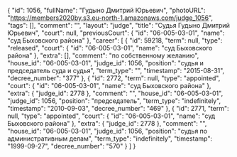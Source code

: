 {
    "id": 1056,
    "fullName": "Гудыно Дмитрий Юрьевич",
    "photoURL": "https://members2020by.s3.eu-north-1.amazonaws.com/judge_1056",
    "tags": [],
    "comment": "",
    "layout": "judge",
    "title": "Судья Гудыно Дмитрий Юрьевич",
    "court": null,
    "previousCourt": {
        "id": "06-005-03-01",
        "name": "суд Быховского района"
    },
    "career": [
        {
            "id": 59218,
            "term": null,
            "type": "released",
            "court": {
                "id": "06-005-03-01",
                "name": "суд Быховского района"
            },
            "extra": [],
            "comment": "по собственному желанию",
            "house_id": "06-005-03-01",
            "judge_id": 1056,
            "position": "судья и председатель суда и судья",
            "term_type": "",
            "timestamp": "2015-08-31",
            "decree_number": "377"
        },
        {
            "id": 2772,
            "term": null,
            "type": "appointed",
            "court": {
                "id": "06-005-03-01",
                "name": "суд Быховского района"
            },
            "extra": {
                "judge_id": 2778
            },
            "comment": "",
            "house_id": "06-005-03-01",
            "judge_id": 1056,
            "position": "председатель",
            "term_type": "indefinitely",
            "timestamp": "2010-09-03",
            "decree_number": "469"
        },
        {
            "id": 2771,
            "term": null,
            "type": "appointed",
            "court": {
                "id": "06-005-03-01",
                "name": "суд Быховского района"
            },
            "extra": {
                "judge_id": 2778
            },
            "comment": "",
            "house_id": "06-005-03-01",
            "judge_id": 1056,
            "position": "судья по административным делам",
            "term_type": "indefinitely",
            "timestamp": "1999-09-27",
            "decree_number": "570"
        }
    ]
}
